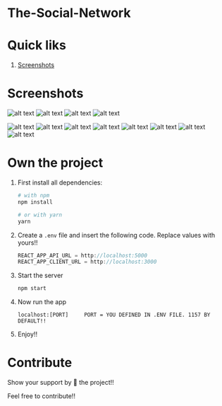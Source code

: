 # The-Social-Network

# Quick liks
1. [Screenshots](#screenshots)


# Screenshots

![alt text](https://i.ibb.co/tPnvbXc/Screenshot-2021-01-28-at-4-29-00-PM.png)
![alt text](https://i.ibb.co/z8w7Kt5/Screenshot-2021-01-28-at-4-29-52-PM.png)
![alt text](https://i.ibb.co/9cPNpGk/Screenshot-2021-01-28-at-4-29-27-PM.png)
![alt text](https://i.ibb.co/hBkzpzw/Screenshot-2021-01-28-at-4-28-15-PM.png)


![alt text](https://i.ibb.co/wLfPXGp/Screenshot-2021-01-28-at-4-33-25-PM.png)
![alt text](https://i.ibb.co/gVHWMgv/Screenshot-2021-01-28-at-4-33-12-PM.png)
![alt text](https://i.ibb.co/mtJksJk/Screenshot-2021-01-28-at-4-32-52-PM.png)
![alt text](https://i.ibb.co/2ht1GLG/Screenshot-2021-01-28-at-4-32-20-PM.png)
![alt text](https://i.ibb.co/nDPCc10/Screenshot-2021-01-28-at-4-32-27-PM.png)
![alt text](https://i.ibb.co/MkycqJV/Screenshot-2021-01-28-at-4-31-53-PM.png)
![alt text](https://i.ibb.co/3mThC24/Screenshot-2021-01-28-at-4-31-37-PM.png)
![alt text](https://i.ibb.co/KjdnQKR/Screenshot-2021-01-28-at-4-30-55-PM.png)


# Own the project
1. First install all dependencies:
    ```bash
    # with npm
    npm install
    
    # or with yarn
    yarn
    ```

3. Create a `.env` file and insert the following code. Replace values with yours!!

    ```javascript
    REACT_APP_API_URL = http://localhost:5000
    REACT_APP_CLIENT_URL = http://localhost:3000
    ```

4. Start the server
    ```javascript
    npm start
    ```

5. Now run the app
    ```javacript
    localhost:[PORT]     PORT = YOU DEFINED IN .ENV FILE. 1157 BY DEFAULT!!
    ```

6. Enjoy!!

# Contribute
Show your support by 🌟 the project!!

Feel free to contribute!!
